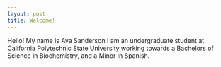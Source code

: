 ```yaml
---
layout: post
title: Welcome!
---
```

Hello! My name is Ava Sanderson I am an undergraduate student at California Polytechnic State University working towards a Bachelors of Science in Biochemistry, and a Minor in Spanish.
